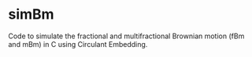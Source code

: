 simBm
======

Code to simulate the fractional and multifractional Brownian motion (fBm and mBm) in C using Circulant Embedding.
